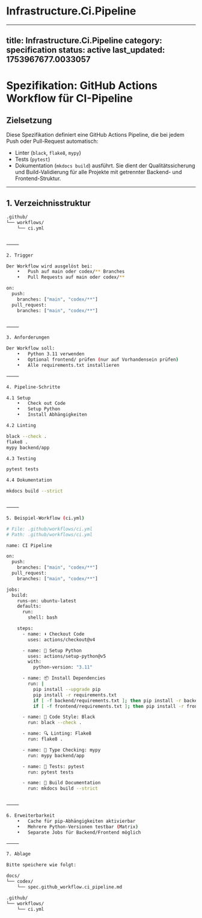 # Infrastructure.Ci.Pipeline

---
title: Infrastructure.Ci.Pipeline
category: specification
status: active
last_updated: 1753967677.0033057
---

# Spezifikation: GitHub Actions Workflow für CI-Pipeline

## Zielsetzung

Diese Spezifikation definiert eine GitHub Actions Pipeline, die bei jedem Push oder Pull-Request automatisch:
- Linter (`black`, `flake8`, `mypy`)
- Tests (`pytest`)
- Dokumentation (`mkdocs build`)
ausführt. Sie dient der Qualitätssicherung und Build-Validierung für alle Projekte mit getrennter Backend- und Frontend-Struktur.

---

## 1. Verzeichnisstruktur

```bash
.github/
└── workflows/
    └── ci.yml


⸻

2. Trigger

Der Workflow wird ausgelöst bei:
	•	Push auf main oder codex/** Branches
	•	Pull Requests auf main oder codex/**

on:
  push:
    branches: ["main", "codex/**"]
  pull_request:
    branches: ["main", "codex/**"]


⸻

3. Anforderungen

Der Workflow soll:
	•	Python 3.11 verwenden
	•	Optional frontend/ prüfen (nur auf Vorhandensein prüfen)
	•	Alle requirements.txt installieren

⸻

4. Pipeline-Schritte

4.1 Setup
	•	Check out Code
	•	Setup Python
	•	Install Abhängigkeiten

4.2 Linting

black --check .
flake8 .
mypy backend/app

4.3 Testing

pytest tests

4.4 Dokumentation

mkdocs build --strict


⸻

5. Beispiel-Workflow (ci.yml)

# File: .github/workflows/ci.yml
# Path: .github/workflows/ci.yml

name: CI Pipeline

on:
  push:
    branches: ["main", "codex/**"]
  pull_request:
    branches: ["main", "codex/**"]

jobs:
  build:
    runs-on: ubuntu-latest
    defaults:
      run:
        shell: bash

    steps:
      - name: ⬇️ Checkout Code
        uses: actions/checkout@v4

      - name: 🐍 Setup Python
        uses: actions/setup-python@v5
        with:
          python-version: "3.11"

      - name: 📦 Install Dependencies
        run: |
          pip install --upgrade pip
          pip install -r requirements.txt
          if [ -f backend/requirements.txt ]; then pip install -r backend/requirements.txt; fi
          if [ -f frontend/requirements.txt ]; then pip install -r frontend/requirements.txt; fi

      - name: 🧹 Code Style: Black
        run: black --check .

      - name: 🔍 Linting: Flake8
        run: flake8 .

      - name: 🧠 Type Checking: mypy
        run: mypy backend/app

      - name: 🧪 Tests: pytest
        run: pytest tests

      - name: 📘 Build Documentation
        run: mkdocs build --strict


⸻

6. Erweiterbarkeit
	•	Cache für pip-Abhängigkeiten aktivierbar
	•	Mehrere Python-Versionen testbar (Matrix)
	•	Separate Jobs für Backend/Frontend möglich

⸻

7. Ablage

Bitte speichere wie folgt:

docs/
└── codex/
    └── spec.github_workflow.ci_pipeline.md

.github/
└── workflows/
    └── ci.yml